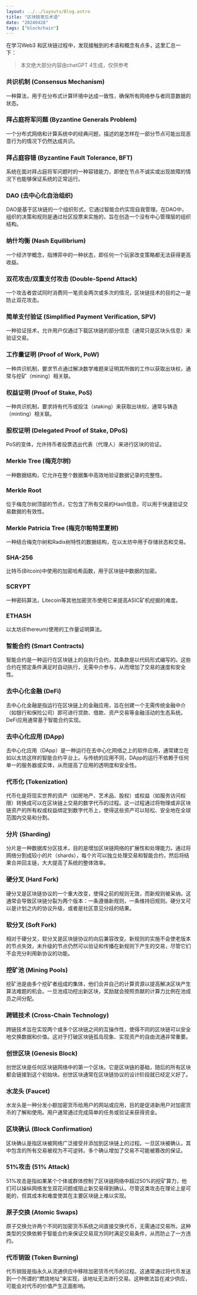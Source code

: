 ```yaml
---
layout: ../../layouts/Blog.astro
title: "区块链常见术语"
date: "20240428"
tags: ["blockchain"]
---
```



在学习Web3 和区块链过程中，发现接触到的术语和概念有点多，这里汇总一下：

> 本文绝大部分内容由chatGPT 4生成，仅供参考

### 共识机制 (Consensus Mechanism)

一种算法，用于在分布式计算环境中达成一致性，确保所有网络参与者同意数据的状态。

### 拜占庭将军问题 (Byzantine Generals Problem)

一个分布式网络和计算系统中的经典问题，描述的是怎样在一部分节点可能出现恶意行为的情况下仍然达成共识。

### 拜占庭容错 (Byzantine Fault Tolerance, BFT)

系统在面对拜占庭将军问题时的一种容错能力，即使在节点不诚实或出现故障的情况下也能够保证系统的正常运行。

### DAO (去中心化自治组织)

DAO是基于区块链的一个组织形式，它通过智能合约实现自我管理。在DAO中，组织的决策和规则是通过社区投票来实施的，旨在创造一个没有中心管理层的组织结构。

### 纳什均衡 (Nash Equilibrium)

一个经济学概念，指博弈中的一种状态，即任何一个玩家改变策略都无法获得更高收益。

### 双花攻击/双重支付攻击 (Double-Spend Attack)

一个攻击者尝试同时消费同一笔资金两次或多次的情况，区块链技术的目的之一是防止双花攻击。

### 简单支付验证 (Simplified Payment Verification, SPV)

一种验证技术，允许用户仅通过下载区块链的部分信息（通常只是区块头信息）来验证交易。

### 工作量证明 (Proof of Work, PoW)

一种共识机制，要求节点通过解决数学难题来证明其所做的工作以获取出块权，通常与挖矿（mining）相关联。

### 权益证明 (Proof of Stake, PoS)

一种共识机制，要求持有代币或投注（staking）来获取出块权，通常与铸造（minting）相关联。

### 股权证明 (Delegated Proof of Stake, DPoS)

PoS的变体，允许持币者投票选出代表（代理人）来进行区块的验证。

### Merkle Tree (梅克尔树)

一种数据结构，它允许在整个数据集中高效地验证数据记录的完整性。

### Merkle Root

位于梅克尔树顶部的节点，它包含了所有交易的Hash信息，可以用于快速验证交易数据的有效性。

### Merkle Patricia Tree (梅克尔帕特里夏树)

一种结合梅克尔树和Radix树特性的数据结构，在以太坊中用于存储状态和交易。

### SHA-256

比特币(Bitcoin)中使用的加密哈希函数，用于区块链中数据的加密。

### SCRYPT

一种密码算法，Litecoin等其他加密货币使用它来提高ASIC矿机挖掘的难度。

### ETHASH

以太坊(Ethereum)使用的工作量证明算法。

### 智能合约 (Smart Contracts)

智能合约是一种运行在区块链上的自执行合约，其条款是以代码形式编写的。这些合约在预定条件满足时自动执行，无需中介参与，从而增加了交易的速度和安全性。

### 去中心化金融 (DeFi)

去中心化金融是指运行在区块链上的金融应用，旨在创建一个无需传统金融中介（如银行和保险公司）即可进行贷款、借款、资产交易等金融活动的生态系统。DeFi应用通常基于智能合约实现。

### 去中心化应用 (DApp)

去中心化应用（DApp）是一种运行在去中心化网络之上的软件应用，通常建立在如以太坊这样的智能合约平台上。与传统的应用不同，DApp的运行不依赖于任何单一的服务器或实体，从而提高了应用的透明度和安全性。

### 代币化 (Tokenization)

代币化是将现实世界的资产（如房地产、艺术品、股权）或权益（如服务访问权限）转换成可以在区块链上交易的数字代币的过程。这一过程通过将物理或非区块链资产的所有权或权益绑定到数字代币上，使得这些资产可以轻松、安全地在全球范围内交易和分割。

### 分片 (Sharding)

分片是一种数据库分区技术，目的是增加区块链网络的扩展性和处理能力。通过将网络分割成较小的片（shards），每个片可以独立处理交易和智能合约，然后将结果合并回主链，大大提高了系统的整体效率。

### 硬分叉 (Hard Fork)

硬分叉是区块链协议的一个重大改变，使得之前的规则无效，而新规则被采纳。这通常会导致区块链分裂为两个版本：一条遵循新规则，一条维持旧规则。硬分叉可以是计划之内的协议升级，或者是社区意见分歧的结果。

### 软分叉 (Soft Fork)

相对于硬分叉，软分叉是区块链协议的向后兼容改变。新规则的实施不会使老版本的节点失效，未升级的节点仍然可以验证和传播在新规则下产生的交易，尽管它们不会充分利用新协议的功能。

### 挖矿池 (Mining Pools)

挖矿池是由多个挖矿者组成的集体，他们合并自己的计算资源以提高解决区块产生算法难题的机会。一旦池成功挖出新区块，奖励就会按照贡献的计算力比例在池成员之间分配。

### 跨链技术 (Cross-Chain Technology)

跨链技术旨在实现两个或多个区块链之间的互操作性，使得不同的区块链可以安全地交换数据和价值。这对于打破区块链孤岛现象、实现资产的自由流通非常重要。

### 创世区块 (Genesis Block)

创世区块是任何区块链网络中的第一个区块。它是区块链的基础，随后的所有区块都会链接到这个初始块。创世区块通常在区块链协议的设计阶段就已经定义好了。

### 水龙头 (Faucet)

水龙头是一种分发小额加密货币给用户的网站或应用，目的是促进新用户对加密货币的了解和使用。用户通常通过完成简单的任务或验证来获得资金。

### 区块确认 (Block Confirmation)

区块确认是指区块被网络广泛接受并添加到区块链上的过程。一旦区块被确认，其中包含的所有交易被视为不可逆转。多个确认增加了交易不可能被篡改的保证。

### 51%攻击 (51% Attack)

51%攻击是指如果某个个体或群体控制了区块链网络中超过50%的挖矿算力，他们可以操纵网络发生双花问题或阻止新交易得到确认。尽管这类攻击在理论上是可能的，但其成本和难度使其在主要区块链上难以实现。



### 原子交换 (Atomic Swaps)

原子交换允许两个不同的加密货币系统之间直接交换代币，无需通过交易所。这种类型的交换依赖于智能合约来保证交易双方同时满足交易条件，从而防止了一方违约。

### 代币销毁 (Token Burning)

代币销毁是指永久从流通供应中移除加密货币代币的过程。这通常通过将代币发送到一个所谓的“燃烧地址”来实现，该地址无法进行交易。这种做法旨在减少供应，可能会对代币的价值产生正面影响。

